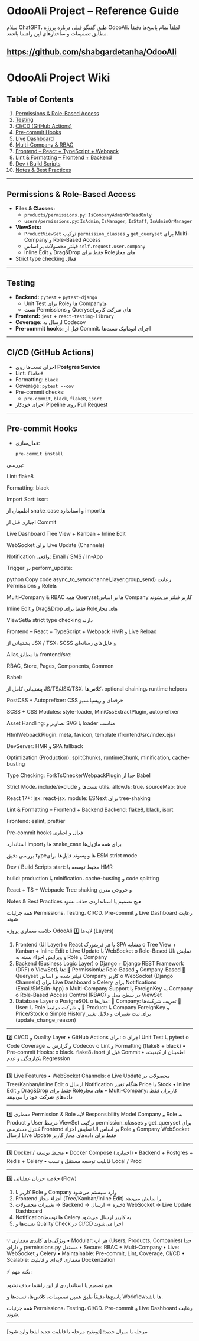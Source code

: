 

# OdooAli Project – Reference Guide

سلام ChatGPT، طبق گفتگو قبلی درباره پروژه OdooAli، لطفاً تمام پاسخ‌ها دقیقاً مطابق تصمیمات و ساختارهای این راهنما باشند.

https://github.com/shabgardetanha/OdooAli
---

# OdooAli Project Wiki

## Table of Contents
1. [Permissions & Role-Based Access](#permissions--role-based-access)
2. [Testing](#testing)
3. [CI/CD (GitHub Actions)](#cicd-github-actions)
4. [Pre-commit Hooks](#pre-commit-hooks)
5. [Live Dashboard](#live-dashboard)
6. [Multi-Company & RBAC](#multi-company--rbac)
7. [Frontend – React + TypeScript + Webpack](#frontend--react--typescript--webpack)
8. [Lint & Formatting – Frontend + Backend](#lint--formatting--frontend--backend)
9. [Dev / Build Scripts](#dev--build-scripts)
10. [Notes & Best Practices](#notes--best-practices)

---

## Permissions & Role-Based Access
- **Files & Classes:**
  - `products/permissions.py`: `IsCompanyAdminOrReadOnly`
  - `users/permissions.py`: `IsAdmin`, `IsManager`, `IsStaff`, `IsAdminOrManager`
- **ViewSets:**
  - `ProductViewSet` ترکیب `permission_classes` و `get_queryset` برای Multi-Company و Role-Based Access
  - فیلتر محصولات بر اساس `self.request.user.company`
  - Inline Edit و Drag&Drop فقط برای Roleهای مجاز
- Strict type checking فعال

---

## Testing
- **Backend:** `pytest` + `pytest-django`
  - Unit Test برای Roleها و Companyها
  - تست Permissions و Querysetهای شرکت کاربر
- **Frontend:** `jest` + `react-testing-library`
- **Coverage:** ارسال به Codecov
- **Pre-commit hooks:** قبل از Commit، اجرای اتوماتیک تست‌ها

---

## CI/CD (GitHub Actions)
- اجرای تست‌ها روی **Postgres Service**
- Lint: `flake8`
- Formatting: `black`
- Coverage: `pytest --cov`
- Pre-commit checks:
  - `pre-commit`, `black`, `flake8`, `isort`
- اجرای خودکار Pipeline روی Pull Request

---

## Pre-commit Hooks
- فعال‌سازی:
  ```bash
  pre-commit install
بررسی:

Lint: flake8

Formatting: black

Import Sort: isort

اطمینان از snake_case و استاندارد importها

اجباری قبل از Commit

Live Dashboard
Tree View + Kanban + Inline Edit

WebSocket برای Live Update (Channels)

Notification واقعی: Email / SMS / In-App

Trigger در perform_update:

python
Copy code
async_to_sync(channel_layer.group_send)
رعایت Permissions و Roleها

Multi-Company & RBAC
همه Querysetها بر اساس Company کاربر فیلتر می‌شوند

Inline Edit و Drag&Drop فقط برای Roleهای مجاز

ViewSetها strict type checking دارند

Frontend – React + TypeScript + Webpack
HMR و Live Reload

پشتیبانی از JSX / TSX، SCSS و فایل‌های رسانه‌ای

Aliasها مطابق frontend/src:

RBAC, Store, Pages, Components, Common

Babel:

پشتیبانی کامل از JS/TS/JSX/TSX، کلاس‌ها، optional chaining، runtime helpers

PostCSS + Autoprefixer: CSS حرفه‌ای و ریسپانسیو

SCSS + CSS Modules: style-loader, MiniCssExtractPlugin, autoprefixer

Asset Handling: تصاویر و SVG با loader مناسب

HtmlWebpackPlugin: meta, favicon, template (frontend/src/index.ejs)

DevServer: HMR و SPA fallback

Optimization (Production): splitChunks, runtimeChunk, minification, cache-busting

Type Checking: ForkTsCheckerWebpackPlugin جدا از Babel

Strict Mode، include/exclude تست‌ها و utils، allowJs: true، sourceMap: true

React 17+: jsx: react-jsx، module: ESNext برای tree-shaking

Lint & Formatting – Frontend + Backend
Backend: flake8, black, isort

Frontend: eslint, prettier

Pre-commit hooks فعال و اجباری

استاندارد importها و snake_case برای همه ماژول‌ها

بررسی دقیق typeها و پسوند فایل‌ها برای ESM strict mode

Dev / Build Scripts
start: محیط توسعه با HMR

build: production با minification، cache-busting و code splitting

React + TS + Webpack: Tree shaking و خروجی مدرن

Notes & Best Practices
هیچ تصمیم یا استانداردی حذف نشود

همه جزئیات Permissions، Testing، CI/CD، Pre-commit و Live Dashboard رعایت شوند



خلاصه معماری پروژه OdooAli
1️⃣ لایه‌ها (Layers)
1.	Frontend (UI Layer)
o	React یا هر فریمورک SPA مشابه
o	Tree View + Kanban + Inline Edit
o	Live Update با WebSocket
o	Role-Based UI: نمایش و ویرایش اجزاء بسته به Role و Company
2.	Backend (Business Logic Layer)
o	Django + Django REST Framework (DRF)
o	ViewSetها با:
	Permissionها: Role-Based و Company-Based
	Queryset فیلتر شده بر اساس Company کاربر
o	WebSocket (Django Channels) برای Live Dashboard
o	Celery برای Notifications (Email/SMS/In-App)
o	Multi-Company Support با ForeignKey به Company
o	Role-Based Access Control (RBAC) در سطح مدل و ViewSet
3.	Database Layer
o	PostgreSQL
o	مدل‌ها:
	Company: تعریف شرکت‌ها
	User: با Role و شرکت مرتبط
	Product: با Company ForeignKey و Price/Stock
o	Simple History برای ثبت تغییرات و دلایل تغییر (update_change_reason)
________________________________________
2️⃣ CI/CD و Quality Layer
•	GitHub Actions برای:
o	اجرای Unit Test با pytest
o	Code Coverage و گزارش به Codecov
o	Lint و Formatting (flake8 + black)
•	Pre-commit Hooks:
o	black، flake8، isort قبل از Commit
•	اطمینان از کیفیت، یکپارچگی و عدم Regression
________________________________________
3️⃣ Live Features
•	WebSocket Channels:
o	Live Update محصولات در Tree/Kanban/Inline Edit
o	ارسال Notification هنگام تغییر Price یا Stock
•	Inline Edit و Drag&Drop فقط برای Roleهای مجاز
•	Multi-Company: کاربران فقط داده‌های شرکت خود را می‌بینند
________________________________________
4️⃣ معماری Permission & Role
لایه	Responsibility
Model	Company و Role به Product و User مرتبط
ViewSet	ترکیب permission_classes و get_queryset برای کنترل دسترسی
Frontend	نمایش اجزاء UI بر اساس Role و Company
WebSocket	ارسال Live Update فقط برای داده‌های مجاز کاربر
________________________________________
5️⃣ Docker / محیط توسعه
•	Docker Compose (اختیاری)
•	Backend + Postgres + Redis + Celery
•	قابلیت توسعه مستقل و تست Local / Prod
________________________________________
6️⃣ خلاصه جریان عملیاتی (Flow)
1.	کاربر با Role و Company وارد سیستم می‌شود
2.	Frontend اجزاء مجاز (Tree/Kanban/Inline Edit) را نمایش می‌دهد
3.	تغییرات محصولات → Backend → ذخیره → ارسال WebSocket → Live Update Dashboard
4.	Notificationها توسط Celery به کاربر ارسال می‌شود
5.	تست‌ها و Quality Check در CI/CD اجرا می‌شوند
________________________________________
💡 ویژگی‌های کلیدی معماری
•	Modular: هر اپ (Users, Products, Companies) جدا و دارای permissions.py مستقل
•	Secure: RBAC + Multi-Company
•	Live: WebSocket و Celery
•	Maintainable: Pre-commit, Lint, Coverage, CI/CD
•	Scalable: معماری لایه‌ای و قابلیت Dockerization



⚡ نکته مهم:

هیچ تصمیم یا استانداردی از این راهنما حذف نشود.

پاسخ‌ها دقیقاً طبق همین تصمیمات، کلاس‌ها، تست‌ها و Workflowها باشد.

همه جزئیات Permissions، Testing، CI/CD، Pre-commit و Live Dashboard رعایت شوند.



---

مرحله یا سوال جدید:
[توضیح مرحله یا قابلیت جدید اینجا وارد شود]
